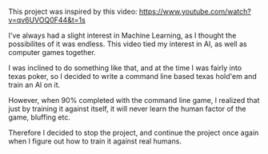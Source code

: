 This project was inspired by this video: https://www.youtube.com/watch?v=qv6UVOQ0F44&t=1s

I've always had a slight interest in Machine Learning, as I thought the possibilites of it was endless. This video tied my interest in AI, as well as computer games together.

I was inclined to do something like that, and at the time I was fairly into texas poker, so I decided to write a command line based texas hold'em and train an AI on it.

However, when 90% completed with the command line game, I realized that just by training it against itself, it will never learn the human factor of the game, bluffing etc. 

Therefore I decided to stop the project, and continue the project once again when I figure out how to train it against real humans. 
